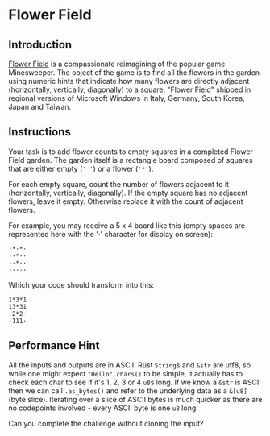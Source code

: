 # Flower Field

## Introduction

[Flower Field][history] is a compassionate reimagining of the popular game Minesweeper.
The object of the game is to find all the flowers in the garden using numeric hints that indicate how many flowers are directly adjacent (horizontally, vertically, diagonally) to a square.
"Flower Field" shipped in regional versions of Microsoft Windows in Italy, Germany, South Korea, Japan and Taiwan.

[history]: https://web.archive.org/web/20020409051321fw_/http://rcm.usr.dsi.unimi.it/rcmweb/fnm/

## Instructions

Your task is to add flower counts to empty squares in a completed Flower Field garden.
The garden itself is a rectangle board composed of squares that are either empty (`' '`) or a flower (`'*'`).

For each empty square, count the number of flowers adjacent to it (horizontally, vertically, diagonally).
If the empty square has no adjacent flowers, leave it empty.
Otherwise replace it with the count of adjacent flowers.

For example, you may receive a 5 x 4 board like this (empty spaces are represented here with the '·' character for display on screen):

```text
·*·*·
··*··
··*··
·····
```

Which your code should transform into this:

```text
1*3*1
13*31
·2*2·
·111·
```

## Performance Hint

All the inputs and outputs are in ASCII.
Rust `String`s and `&str` are utf8, so while one might expect `"Hello".chars()` to be simple, it actually has to check each char to see if it's 1, 2, 3 or 4 `u8`s long.
If we know a `&str` is ASCII then we can call `.as_bytes()` and refer to the underlying data as a `&[u8]` (byte slice).
Iterating over a slice of ASCII bytes is much quicker as there are no codepoints involved - every ASCII byte is one `u8` long.

Can you complete the challenge without cloning the input?
